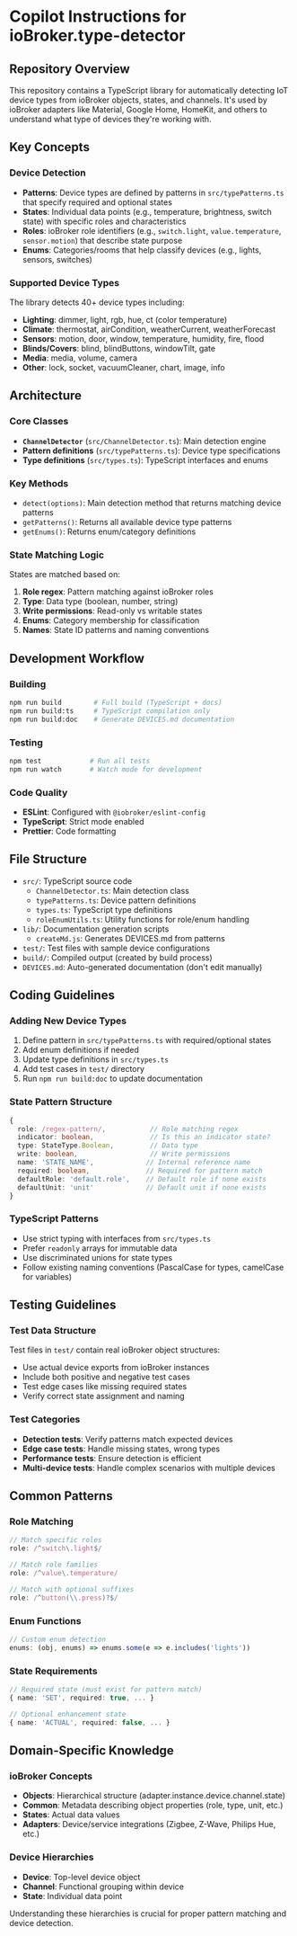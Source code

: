 # Copilot Instructions for ioBroker.type-detector

## Repository Overview

This repository contains a TypeScript library for automatically detecting IoT device types from ioBroker objects, states, and channels. It's used by ioBroker adapters like Material, Google Home, HomeKit, and others to understand what type of devices they're working with.

## Key Concepts

### Device Detection
- **Patterns**: Device types are defined by patterns in `src/typePatterns.ts` that specify required and optional states
- **States**: Individual data points (e.g., temperature, brightness, switch state) with specific roles and characteristics
- **Roles**: ioBroker role identifiers (e.g., `switch.light`, `value.temperature`, `sensor.motion`) that describe state purpose
- **Enums**: Categories/rooms that help classify devices (e.g., lights, sensors, switches)

### Supported Device Types
The library detects 40+ device types including:
- **Lighting**: dimmer, light, rgb, hue, ct (color temperature)
- **Climate**: thermostat, airCondition, weatherCurrent, weatherForecast
- **Sensors**: motion, door, window, temperature, humidity, fire, flood
- **Blinds/Covers**: blind, blindButtons, windowTilt, gate
- **Media**: media, volume, camera
- **Other**: lock, socket, vacuumCleaner, chart, image, info

## Architecture

### Core Classes
- **`ChannelDetector`** (`src/ChannelDetector.ts`): Main detection engine
- **Pattern definitions** (`src/typePatterns.ts`): Device type specifications
- **Type definitions** (`src/types.ts`): TypeScript interfaces and enums

### Key Methods
- `detect(options)`: Main detection method that returns matching device patterns
- `getPatterns()`: Returns all available device type patterns
- `getEnums()`: Returns enum/category definitions

### State Matching Logic
States are matched based on:
1. **Role regex**: Pattern matching against ioBroker roles
2. **Type**: Data type (boolean, number, string)
3. **Write permissions**: Read-only vs writable states
4. **Enums**: Category membership for classification
5. **Names**: State ID patterns and naming conventions

## Development Workflow

### Building
```bash
npm run build        # Full build (TypeScript + docs)
npm run build:ts     # TypeScript compilation only
npm run build:doc    # Generate DEVICES.md documentation
```

### Testing
```bash
npm test            # Run all tests
npm run watch       # Watch mode for development
```

### Code Quality
- **ESLint**: Configured with `@iobroker/eslint-config`
- **TypeScript**: Strict mode enabled
- **Prettier**: Code formatting

## File Structure

- `src/`: TypeScript source code
  - `ChannelDetector.ts`: Main detection class
  - `typePatterns.ts`: Device pattern definitions
  - `types.ts`: TypeScript type definitions
  - `roleEnumUtils.ts`: Utility functions for role/enum handling
- `lib/`: Documentation generation scripts
  - `createMd.js`: Generates DEVICES.md from patterns
- `test/`: Test files with sample device configurations
- `build/`: Compiled output (created by build process)
- `DEVICES.md`: Auto-generated documentation (don't edit manually)

## Coding Guidelines

### Adding New Device Types
1. Define pattern in `src/typePatterns.ts` with required/optional states
2. Add enum definitions if needed
3. Update type definitions in `src/types.ts`
4. Add test cases in `test/` directory
5. Run `npm run build:doc` to update documentation

### State Pattern Structure
```typescript
{
  role: /regex-pattern/,           // Role matching regex
  indicator: boolean,              // Is this an indicator state?
  type: StateType.Boolean,         // Data type
  write: boolean,                  // Write permissions
  name: 'STATE_NAME',             // Internal reference name
  required: boolean,              // Required for pattern match
  defaultRole: 'default.role',    // Default role if none exists
  defaultUnit: 'unit'             // Default unit if none exists
}
```

### TypeScript Patterns
- Use strict typing with interfaces from `src/types.ts`
- Prefer `readonly` arrays for immutable data
- Use discriminated unions for state types
- Follow existing naming conventions (PascalCase for types, camelCase for variables)

## Testing Guidelines

### Test Data Structure
Test files in `test/` contain real ioBroker object structures:
- Use actual device exports from ioBroker instances
- Include both positive and negative test cases
- Test edge cases like missing required states
- Verify correct state assignment and naming

### Test Categories
- **Detection tests**: Verify patterns match expected devices
- **Edge case tests**: Handle missing states, wrong types
- **Performance tests**: Ensure detection is efficient
- **Multi-device tests**: Handle complex scenarios with multiple devices

## Common Patterns

### Role Matching
```typescript
// Match specific roles
role: /^switch\.light$/

// Match role families
role: /^value\.temperature/

// Match with optional suffixes
role: /^button(\\.press)?$/
```

### Enum Functions
```typescript
// Custom enum detection
enums: (obj, enums) => enums.some(e => e.includes('lights'))
```

### State Requirements
```typescript
// Required state (must exist for pattern match)
{ name: 'SET', required: true, ... }

// Optional enhancement state
{ name: 'ACTUAL', required: false, ... }
```

## Domain-Specific Knowledge

### ioBroker Concepts
- **Objects**: Hierarchical structure (adapter.instance.device.channel.state)
- **Common**: Metadata describing object properties (role, type, unit, etc.)
- **States**: Actual data values
- **Adapters**: Device/service integrations (Zigbee, Z-Wave, Philips Hue, etc.)

### Device Hierarchies
- **Device**: Top-level device object
- **Channel**: Functional grouping within device
- **State**: Individual data point

Understanding these hierarchies is crucial for proper pattern matching and device detection.